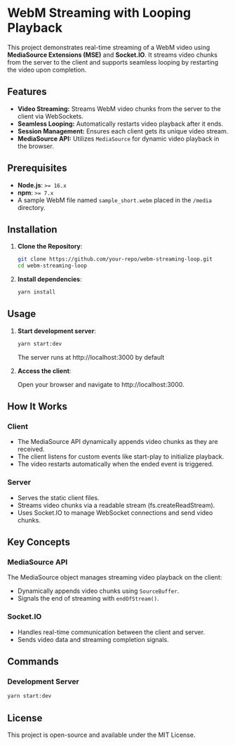 # WebM Streaming with Looping Playback

This project demonstrates real-time streaming of a WebM video using **MediaSource Extensions (MSE)** and **Socket.IO**. It streams video chunks from the server to the client and supports seamless looping by restarting the video upon completion.


## Features

- **Video Streaming:** Streams WebM video chunks from the server to the client via WebSockets.
- **Seamless Looping:** Automatically restarts video playback after it ends.
- **Session Management:** Ensures each client gets its unique video stream.
- **MediaSource API:** Utilizes `MediaSource` for dynamic video playback in the browser.


## Prerequisites

- **Node.js**: `>= 16.x`
- **npm**: `>= 7.x`
- A sample WebM file named `sample_short.webm` placed in the `/media` directory.


## Installation

1. **Clone the Repository**:

   ```bash
   git clone https://github.com/your-repo/webm-streaming-loop.git
   cd webm-streaming-loop
   ```

2. **Install dependencies**:

   ```bash
   yarn install
   ```

## Usage

1. **Start development server**:
   ```bash
   yarn start:dev
   ```

   The server runs at http://localhost:3000 by default

2. **Access the client**:
   
   Open your browser and navigate to http://localhost:3000.


## How It Works

### Client

- The MediaSource API dynamically appends video chunks as they are received.
- The client listens for custom events like start-play to initialize playback.
- The video restarts automatically when the ended event is triggered.

### Server

- Serves the static client files.
- Streams video chunks via a readable stream (fs.createReadStream).
- Uses Socket.IO to manage WebSocket connections and send video chunks.

## Key Concepts

### MediaSource API

The MediaSource object manages streaming video playback on the client:

- Dynamically appends video chunks using `SourceBuffer`.
- Signals the end of streaming with `endOfStream()`.

### Socket.IO

- Handles real-time communication between the client and server.
- Sends video data and streaming completion signals.

## Commands

### Development Server

```bash
yarn start:dev
```

## License

This project is open-source and available under the MIT License.